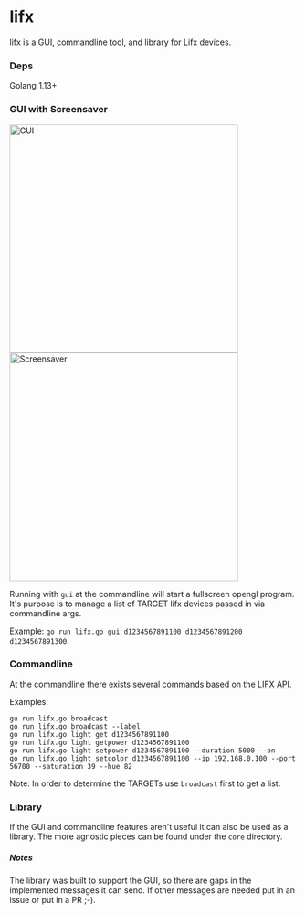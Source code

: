 # lifx
lifx is a GUI, commandline tool, and library for Lifx devices.

### Deps
Golang 1.13+

### GUI with Screensaver

<span>
<img src="https://user-images.githubusercontent.com/9204400/71376680-44528b00-2590-11ea-9ef7-e9da252b6f60.png" width="400" alt="GUI" title="GUI">

<img src="https://user-images.githubusercontent.com/9204400/71376725-6d731b80-2590-11ea-9b00-0e79ff983d9e.png" width="400" alt="Screensaver" title="Screensaver">
</span>
    

Running with `gui` at the commandline will start a fullscreen opengl program.  It's  purpose is to manage a list of TARGET lifx devices passed in via commandline args.

Example: `go run lifx.go gui d1234567891100 d1234567891200 d1234567891300`.

### Commandline

At the commandline there exists several commands based on the [LIFX API](https://lan.developer.lifx.com/docs).

Examples:
```
gu run lifx.go broadcast
go run lifx.go broadcast --label
go run lifx.go light get d1234567891100
go run lifx.go light getpower d1234567891100 
go run lifx.go light setpower d1234567891100 --duration 5000 --on
go run lifx.go light setcolor d1234567891100 --ip 192.168.0.100 --port 56700 --saturation 39 --hue 82
```   

Note: In order to determine the TARGETs use `broadcast` first to get a list.


### Library
If the GUI and commandline features aren't useful it can also be used as a library.  The more agnostic pieces can be found under the `core` directory.

##### Notes
The library was built to support the GUI, so there are gaps in the implemented messages it can send. If other messages are needed put in an issue or put in a PR ;-).

